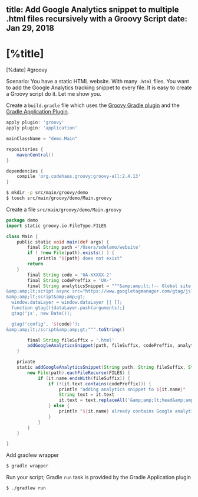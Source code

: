 title: Add Google Analytics snippet to multiple .html files recursively with a Groovy Script
date: Jan 29, 2018
---

# [%title]

[%date] #groovy

Scenario: You have a static HTML website. With many `.html` files. You want to add the Google Analytics tracking snippet to every file. It is easy to create a Groovy script do it. Let me show you.

Create a `build.gradle` file which uses the [Groovy Gradle plugin](https://docs.gradle.org/current/userguide/groovy_plugin.html) and the [Gradle Application Plugin](https://docs.gradle.org/current/userguide/application_plugin.html).

```groovy
apply plugin: 'groovy'
apply plugin: 'application'

mainClassName = "demo.Main"

repositories {
    mavenCentral()
}

dependencies {
    compile 'org.codehaus.groovy:groovy-all:2.4.13'
}
```

```bash
$ mkdir -p src/main/groovy/demo
$ touch src/main/groovy/demo/Main.groovy
```

Create a file `src/main/groovy/demo/Main.groovy`

```groovy
package demo
import static groovy.io.FileType.FILES

class Main {
    public static void main(def args) {
        final String path ='/Users/sdelamo/website'
        if ( !new File(path).exists() ) {
            println "${path} does not exist"
	    return
	}
        final String code = 'UA-XXXXX-2'
        final String codePreffix = 'UA-'
        final String analyticsSnippet = """&amp;amp;lt;!-- Global site tag (gtag.js) - Google Analytics --&amp;amp;gt;
&amp;amp;lt;script async src="https://www.googletagmanager.com/gtag/js?id=${code}"&amp;amp;gt;&amp;amp;lt;/script&amp;amp;gt;
&amp;amp;lt;script&amp;amp;gt;
  window.dataLayer = window.dataLayer || [];
  function gtag(){dataLayer.push(arguments);}
  gtag('js', new Date());

  gtag('config', '${code}');
&amp;amp;lt;/script&amp;amp;gt;""".toString()

        final String fileSuffix = '.html'
        addGoogleAnalyticsSnippet(path, fileSuffix, codePreffix, analyticsSnippet)
    }

    private
    static addGoogleAnalyticsSnippet(String path, String fileSuffix, String codePreffix, String analyticsSnippet) {
        new File(path).eachFileRecurse(FILES) {
            if (it.name.endsWith(fileSuffix)) {
                if (!(it.text.contains(codePreffix))) {
                    println "adding analytics snippet to ${it.name}"
                    String text = it.text
                    it.text = text.replaceAll('&amp;amp;lt;head&amp;amp;gt;', "&amp;amp;lt;head&amp;amp;gt;\n${analyticsSnippet}".toString())
                } else {
                    println "${it.name} already contains Google analytics snippet."
                }
            }
        }
    }

}
```

Add gradlew wrapper

```bash
$ gradle wrapper
```

Run your script; Gradle <code>run</code> task is provided by the Gradle Application plugin

```bash
$ ./gradlew run
```
